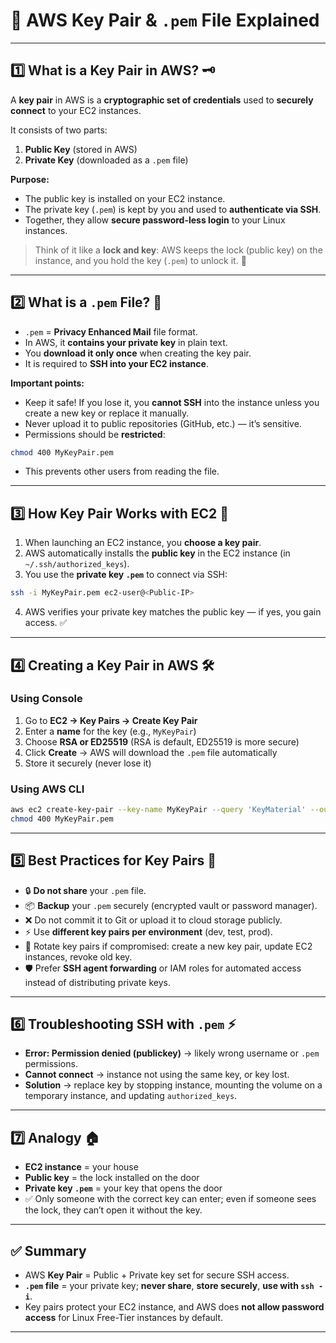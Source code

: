 

# 🔑 AWS Key Pair & `.pem` File Explained

---

## 1️⃣ What is a Key Pair in AWS? 🗝️

A **key pair** in AWS is a **cryptographic set of credentials** used to **securely connect** to your EC2 instances.

It consists of two parts:

1. **Public Key** (stored in AWS)
2. **Private Key** (downloaded as a `.pem` file)

**Purpose:**

* The public key is installed on your EC2 instance.
* The private key (`.pem`) is kept by you and used to **authenticate via SSH**.
* Together, they allow **secure password-less login** to your Linux instances.

> Think of it like a **lock and key**: AWS keeps the lock (public key) on the instance, and you hold the key (`.pem`) to unlock it. 🔐

---

## 2️⃣ What is a `.pem` File? 📄

* `.pem` = **Privacy Enhanced Mail** file format.
* In AWS, it **contains your private key** in plain text.
* You **download it only once** when creating the key pair.
* It is required to **SSH into your EC2 instance**.

**Important points:**

* Keep it safe! If you lose it, you **cannot SSH** into the instance unless you create a new key or replace it manually.
* Never upload it to public repositories (GitHub, etc.) — it’s sensitive.
* Permissions should be **restricted**:

```bash
chmod 400 MyKeyPair.pem
```

* This prevents other users from reading the file.

---

## 3️⃣ How Key Pair Works with EC2 🔗

1. When launching an EC2 instance, you **choose a key pair**.
2. AWS automatically installs the **public key** in the EC2 instance (in `~/.ssh/authorized_keys`).
3. You use the **private key `.pem`** to connect via SSH:

```bash
ssh -i MyKeyPair.pem ec2-user@<Public-IP>
```

4. AWS verifies your private key matches the public key — if yes, you gain access. ✅

---

## 4️⃣ Creating a Key Pair in AWS 🛠️

### **Using Console**

1. Go to **EC2 → Key Pairs → Create Key Pair**
2. Enter a **name** for the key (e.g., `MyKeyPair`)
3. Choose **RSA or ED25519** (RSA is default, ED25519 is more secure)
4. Click **Create** → AWS will download the `.pem` file automatically
5. Store it securely (never lose it)

### **Using AWS CLI**

```bash
aws ec2 create-key-pair --key-name MyKeyPair --query 'KeyMaterial' --output text > MyKeyPair.pem
chmod 400 MyKeyPair.pem
```

---

## 5️⃣ Best Practices for Key Pairs 🔐

* 🔒 **Do not share** your `.pem` file.
* 📦 **Backup** your `.pem` securely (encrypted vault or password manager).
* ❌ Do not commit it to Git or upload it to cloud storage publicly.
* ⚡ Use **different key pairs per environment** (dev, test, prod).
* 🔄 Rotate key pairs if compromised: create a new key pair, update EC2 instances, revoke old key.
* 🛡️ Prefer **SSH agent forwarding** or IAM roles for automated access instead of distributing private keys.

---

## 6️⃣ Troubleshooting SSH with `.pem` ⚡

* **Error: Permission denied (publickey)** → likely wrong username or `.pem` permissions.
* **Cannot connect** → instance not using the same key, or key lost.
* **Solution** → replace key by stopping instance, mounting the volume on a temporary instance, and updating `authorized_keys`.

---

## 7️⃣ Analogy 🏠

* **EC2 instance** = your house
* **Public key** = the lock installed on the door
* **Private key `.pem`** = your key that opens the door
* ✅ Only someone with the correct key can enter; even if someone sees the lock, they can’t open it without the key.

---

## ✅ Summary

* AWS **Key Pair** = Public + Private key set for secure SSH access.
* **`.pem` file** = your private key; **never share**, **store securely**, **use with `ssh -i`**.
* Key pairs protect your EC2 instance, and AWS does **not allow password access** for Linux Free-Tier instances by default.

---